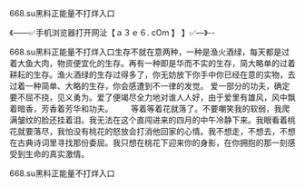 668.su黑料正能量不打烊入口

《——✅手机浏览器打开网沚【ａ３ｅ６. cOm 】 】✅—》--

668.su黑料正能量不打烊入口生存不就在意两种，一种是渔火酒绿，每天都是过着大鱼大肉，物资便宜化的生存。再有一种即是华而不实的生存，简大略单的过着耕耘的生存。渔火酒绿的生存过得多了，你无妨放下你手中你已经在意的实物，去过着一种简单、大略的生存，你会感遭到不一律的发觉。
爱一部分的功夫，确定要不屈不挠，见义勇为。爱了便竭尽全力地对谁人人好，由于爱里有雄风，风中飘着暗香，芳香着芳华和功夫。
　　等着等着花就落了。不要嘲笑我的软弱，我爬满皱纹的脸还挂着泪。我无法在这个直闯进来的四月的中午冷静下来。我眼看着桃花就要落尽，我怕没有桃花的怒放会打消他回家的心情。我不想走，不想去，不想在古典诗词里寻找那份委屈。我只想在桃花下迎来你的身影，在你拥抱的那一刻感受到生命的真实激情。





668.su黑料正能量不打烊入口
